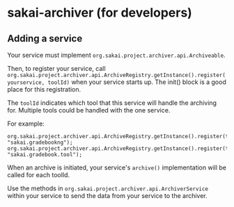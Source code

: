 # sakai-archiver (for developers)

## Adding a service


Your service must implement `org.sakai.project.archiver.api.Archiveable`.

Then, to register your service, call `org.sakai.project.archiver.api.ArchiveRegistry.getInstance().register(yourservice, toolId)`
when your service starts up. The init() block is a good place for this registration.

The `toolId` indicates which tool that this service will handle the archiving for. Multiple tools could be handled with the one service.

For example:
````
org.sakai.project.archiver.api.ArchiveRegistry.getInstance().register(this, "sakai.gradebookng");
org.sakai.project.archiver.api.ArchiveRegistry.getInstance().register(this, "sakai.gradebook.tool");
````

When an archive is initiated, your service's `archive()` implementation will be called for each toolId.

Use the methods in `org.sakai.project.archiver.api.ArchiverService` within your service to send the data from your service to the archiver.


